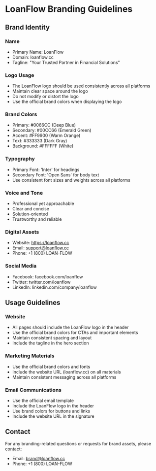 # LoanFlow Branding Guidelines

## Brand Identity

### Name
- Primary Name: LoanFlow
- Domain: loanflow.cc
- Tagline: "Your Trusted Partner in Financial Solutions"

### Logo Usage
- The LoanFlow logo should be used consistently across all platforms
- Maintain clear space around the logo
- Do not modify or distort the logo
- Use the official brand colors when displaying the logo

### Brand Colors
- Primary: #0066CC (Deep Blue)
- Secondary: #00CC66 (Emerald Green)
- Accent: #FF9900 (Warm Orange)
- Text: #333333 (Dark Gray)
- Background: #FFFFFF (White)

### Typography
- Primary Font: 'Inter' for headings
- Secondary Font: 'Open Sans' for body text
- Use consistent font sizes and weights across all platforms

### Voice and Tone
- Professional yet approachable
- Clear and concise
- Solution-oriented
- Trustworthy and reliable

### Digital Assets
- Website: https://loanflow.cc
- Email: support@loanflow.cc
- Phone: +1 (800) LOAN-FLOW

### Social Media
- Facebook: facebook.com/loanflow
- Twitter: twitter.com/loanflow
- LinkedIn: linkedin.com/company/loanflow

## Usage Guidelines

### Website
- All pages should include the LoanFlow logo in the header
- Use the official brand colors for CTAs and important elements
- Maintain consistent spacing and layout
- Include the tagline in the hero section

### Marketing Materials
- Use the official brand colors and fonts
- Include the website URL (loanflow.cc) on all materials
- Maintain consistent messaging across all platforms

### Email Communications
- Use the official email template
- Include the LoanFlow logo in the header
- Use brand colors for buttons and links
- Include the website URL in the signature

## Contact

For any branding-related questions or requests for brand assets, please contact:
- Email: brand@loanflow.cc
- Phone: +1 (800) LOAN-FLOW 